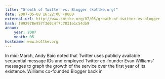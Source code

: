 ```yaml
---
title: "Growth of Twitter vs. Blogger (kottke.org)"
date: 2007-05-08 16:22:00 +0000
external-url: http://www.kottke.org/07/05/growth-of-twitter-vs-blogger
hash: f992978e957f3d0c4f7c7831e1c54db9
annum:
    year: 2007
    month: 05
hostname: www.kottke.org
---
```


In mid-March, Andy Baio noted that Twitter uses publicly available sequential message IDs and employed Twitter co-founder Evan Williams' messages to graph the growth of the service over the first year of its existence. Williams co-founded Blogger back in
